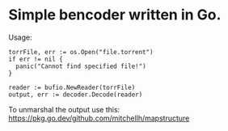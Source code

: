 # Simple bencoder written in Go.

Usage: 
```golang
torrFile, err := os.Open("file.torrent")
if err != nil {
  panic("Cannot find specified file!")
}

reader := bufio.NewReader(torrFile)
output, err := decoder.Decode(reader)
```

To unmarshal the output use this: https://pkg.go.dev/github.com/mitchellh/mapstructure

